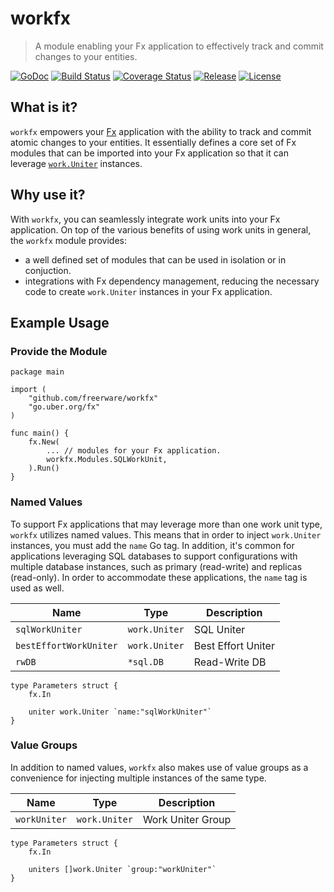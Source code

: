 # workfx
> A module enabling your Fx application to effectively track and commit changes to your entities.

[![GoDoc][doc-img]][doc] [![Build Status][ci-img]][ci] [![Coverage Status][coverage-img]][coverage] [![Release][release-img]][release] [![License][license-img]][license]

## What is it?

`workfx` empowers your [Fx](https://github.com/uber-go/fx) application with the ability to track and commit atomic changes to your entities. It essentially defines a core set of Fx modules that can be imported into your Fx application so that it can leverage [`work.Uniter`](https://github.com/freerware/work/blob/master/uniter.go) instances.

## Why use it?

With `workfx`, you can seamlessly integrate work units into your Fx application. On top of the various benefits of using work units in general, the `workfx` module provides:

- a well defined set of modules that can be used in isolation or in conjuction.
- integrations with Fx dependency management, reducing the necessary code to create `work.Uniter` instances in your Fx application.

## Example Usage

### Provide the Module

```golang
package main

import (
	"github.com/freerware/workfx"
	"go.uber.org/fx"
)

func main() {
	fx.New(
		... // modules for your Fx application.
		workfx.Modules.SQLWorkUnit,
	).Run()
}
```

### Named Values

To support Fx applications that may leverage more than one work unit type, `workfx` utilizes named values. This means that in order to inject `work.Uniter` instances, you must add the `name` Go tag. In addition, it's common for applications leveraging SQL databases to support configurations with multiple database instances, such as primary (read-write) and replicas (read-only). In order to accommodate these applications, the `name` tag is used as well.

| Name                   | Type          | Description        |
| ---------------------- | ------------- | ------------------ |
| `sqlWorkUniter`        | `work.Uniter` | SQL Uniter         |
| `bestEffortWorkUniter` | `work.Uniter` | Best Effort Uniter |
| `rwDB`                 | `*sql.DB`     | Read-Write DB      |

```golang
type Parameters struct {
	fx.In

	uniter work.Uniter `name:"sqlWorkUniter"`
}
```

### Value Groups

In addition to named values, `workfx` also makes use of value groups as a convenience for injecting multiple instances of the same type.

| Name                   | Type          | Description       |
| ---------------------- | ------------- | ----------------- |
| `workUniter`           | `work.Uniter` | Work Uniter Group |

```golang
type Parameters struct {
	fx.In

	uniters []work.Uniter `group:"workUniter"`
}
```

[doc-img]: https://godoc.org/github.com/freerware/workfx?status.svg
[doc]: https://godoc.org/github.com/freerware/workfx
[ci-img]: https://travis-ci.org/freerware/workfx.svg?branch=master
[ci]: https://travis-ci.org/freerware/workfx
[coverage-img]: https://coveralls.io/repos/github/freerware/workfx/badge.svg?branch=master
[coverage]: https://coveralls.io/github/freerware/workfx?branch=master
[license]: https://opensource.org/licenses/Apache-2.0
[license-img]: https://img.shields.io/badge/License-Apache%202.0-blue.svg
[release]: https://github.com/freerware/workfx/releases
[release-img]: https://img.shields.io/github/tag/freerware/workfx.svg?label=version

